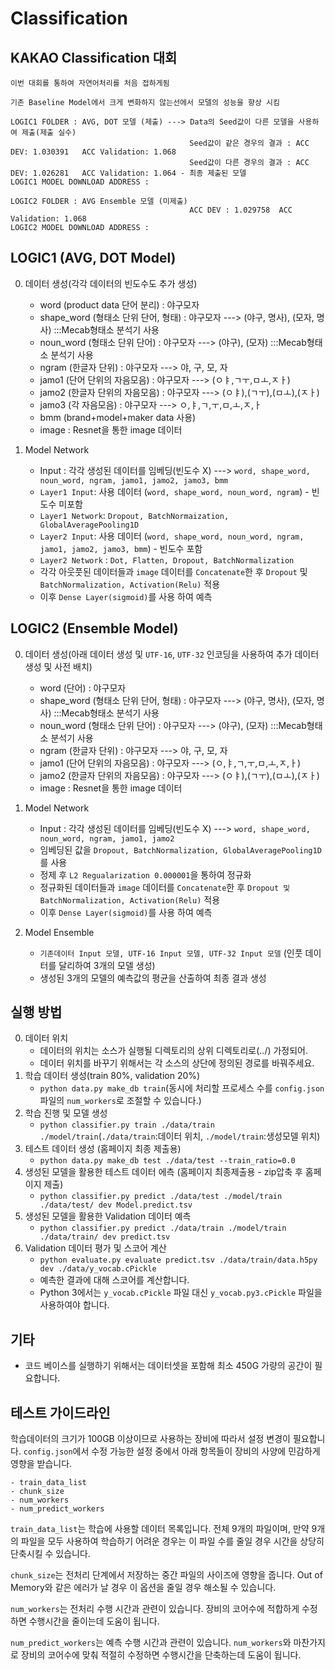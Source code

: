 # Classification

## KAKAO Classification 대회
    이번 대회를 통하여 자연어처리를 처음 접하게됨
    
    기존 Baseline Model에서 크게 변화하지 않는선에서 모델의 성능을 향상 시킴

    LOGIC1 FOLDER : AVG, DOT 모델 (제출) ---> Data의 Seed값이 다른 모델을 사용하여 제출(제출 실수)
                                            Seed값이 같은 경우의 결과 : ACC DEV: 1.030391   ACC Validation: 1.068 
                                            Seed값이 다른 경우의 결과 : ACC DEV: 1.026281   ACC Validation: 1.064 - 최종 제출된 모델
    LOGIC1 MODEL DOWNLOAD ADDRESS : 
    
    LOGIC2 FOLDER : AVG Ensemble 모델 (미제출)
                                            ACC DEV : 1.029758  ACC Validation: 1.068
    LOGIC2 MODEL DOWNLOAD ADDRESS : 

## LOGIC1 (AVG, DOT Model)

0. 데이터 생성(각각 데이터의 빈도수도 추가 생성)
    - word (product data 단어 분리) : 야구모자
    - shape_word (형태소 단위 단어, 형태) : 야구모자 ---> (야구, 명사), (모자, 명사) :::Mecab형태소 분석기 사용
    - noun_word (형태소 단위 단어) : 야구모자 ---> (야구), (모자) :::Mecab형태소 분석기 사용
    - ngram (한글자 단위) : 야구모자 ---> 야, 구, 모, 자
    - jamo1 (단어 단위의 자음모음) : 야구모자 ---> (ㅇㅑ,ㄱㅜ,ㅁㅗ,ㅈㅏ)
    - jamo2 (한글자 단위의 자음모음) : 야구모자 ---> (ㅇㅑ),(ㄱㅜ),(ㅁㅗ),(ㅈㅏ)
    - jamo3 (각 자음모음) : 야구모자 ---> ㅇ,ㅑ,ㄱ,ㅜ,ㅁ,ㅗ,ㅈ,ㅏ
    - bmm (brand+model+maker data 사용)
    - image : Resnet을 통한 image 데이터
    
1. Model Network
    - Input : 각각 생성된 데이터를 임베딩(빈도수 X) ---> `word, shape_word, noun_word, ngram, jamo1, jamo2, jamo3, bmm`
    - `Layer1 Input`: 사용 데이터 (`word, shape_word, noun_word, ngram`) - 빈도수 미포함
    - `Layer1 Network`: `Dropout, BatchNormaization, GlobalAveragePooling1D`
    - `Layer2 Input`: 사용 데이터 (`word, shape_word, noun_word, ngram, jamo1, jamo2, jamo3, bmm`) - 빈도수 포함
    - `Layer2 Network` : `Dot, Flatten, Dropout, BatchNormalization`
    - 각각 아웃풋된 데이터들과 `image` 데이터를 `Concatenate`한 후 `Dropout` 및 `BatchNormalization, Activation(Relu)` 적용
    - 이후 `Dense Layer(sigmoid)`를 사용 하여 예측
    
    
## LOGIC2 (Ensemble Model)

0. 데이터 생성(아래 데이터 생성 및 `UTF-16`, `UTF-32` 인코딩을 사용하여 추가 데이터 생성 및 사전 배치)
    - word (단어) : 야구모자
    - shape_word (형태소 단위 단어, 형태) : 야구모자 ---> (야구, 명사), (모자, 명사)  :::Mecab형태소 분석기 사용
    - noun_word (형태소 단위 단어) : 야구모자 ---> (야구), (모자)  :::Mecab형태소 분석기 사용
    - ngram (한글자 단위) : 야구모자 ---> 야, 구, 모, 자
    - jamo1 (단어 단위의 자음모음) : 야구모자 ---> (ㅇ,ㅑ,ㄱ,ㅜ,ㅁ,ㅗ,ㅈ,ㅏ)
    - jamo2 (한글자 단위의 자음모음) : 야구모자 ---> (ㅇㅑ),(ㄱㅜ),(ㅁㅗ),(ㅈㅏ)
    - image : Resnet을 통한 image 데이터
    
1. Model Network
    - Input : 각각 생성된 데이터를 임베딩(빈도수 X) ---> `word, shape_word, noun_word, ngram, jamo1, jamo2`
    - 임베딩된 값을 `Dropout, BatchNormalization, GlobalAveragePooling1D`를 사용
    - 정제 후 `L2 Regualarization 0.000001`을 통하여 정규화
    - 정규화된 데이터들과 `image` 데이터를 `Concatenate`한 후 `Dropout 및 BatchNormalization, Activation(Relu)` 적용
    - 이후 `Dense Layer(sigmoid)`를 사용 하여 예측
    
2. Model Ensemble
    - `기존데이터 Input 모델, UTF-16 Input 모델, UTF-32 Input 모델` (인풋 데이터를 달리하여 3개의 모델 생성)
    - 생성된 3개의 모델의 예측값의 평균을 산출하여 최종 결과 생성


## 실행 방법

0. 데이터 위치
    - 데이터의 위치는 소스가 실행될 디렉토리의 상위 디렉토리로(../) 가정되어.
    - 데이터 위치를 바꾸기 위해서는 각 소스의 상단에 정의된 경로를 바꿔주세요.
1. 학습 데이터 생성(train 80%, validation 20%)
    - `python data.py make_db train`(동시에 처리할 프로세스 수를 `config.json`파일의 `num_workers`로 조절할 수 있습니다.)
2. 학습 진행 및 모델 생성
    - `python classifier.py train ./data/train ./model/train`(`./data/train`:데이터 위치, `./model/train`:생성모델 위치)
3. 테스트 데이터 생성 (홈페이지 최종 제출용)
    - `python data.py make_db test ./data/test --train_ratio=0.0` 
4. 생성된 모델을 활용한 테스트 데이터 에측 (홈페이지 최종제출용 - zip압축 후 홈페이지 제출)
    - `python classifier.py predict ./data/test ./model/train ./data/test/ dev Model.predict.tsv`
5. 생성된 모델을 활용한 Validation 데이터 예측
    - `python classifier.py predict ./data/train ./model/train ./data/train/ dev predict.tsv` 
6. Validation 데이터 평가 및 스코어 계산
    - `python evaluate.py evaluate predict.tsv ./data/train/data.h5py dev ./data/y_vocab.cPickle`
    - 예측한 결과에 대해 스코어를 계산합니다.
    - Python 3에서는 `y_vocab.cPickle` 파일 대신 `y_vocab.py3.cPickle` 파일을 사용하여야 합니다.

    
## 기타
- 코드 베이스를 실행하기 위해서는 데이터셋을 포함해 최소 450G 가량의 공간이 필요합니다.

## 테스트 가이드라인
학습데이터의 크기가 100GB 이상이므로 사용하는 장비에 따라서 설정 변경이 필요합니다. `config.json`에서 수정 가능한 설정 중에서 아래 항목들이 장비의 사양에 민감하게 영향을 받습니다.

    - train_data_list
    - chunk_size
    - num_workers
    - num_predict_workers


`train_data_list`는 학습에 사용할 데이터 목록입니다. 전체 9개의 파일이며, 만약 9개의 파일을 모두 사용하여 학습하기 어려운 경우는 이 파일 수를 줄일 경우 시간을 상당히 단축시킬 수 있습니다. 

`chunk_size`는 전처리 단계에서 저장하는 중간 파일의 사이즈에 영향을 줍니다. Out of Memory와 같은 에러가 날 경우 이 옵션을 줄일 경우 해소될 수 있습니다.

`num_workers`는 전처리 수행 시간과 관련이 있습니다. 장비의 코어수에 적합하게 수정하면 수행시간을 줄이는데 도움이 됩니다.

`num_predict_workers`는 예측 수행 시간과 관련이 있습니다. `num_workers`와 마찬가지로 장비의 코어수에 맞춰 적절히 수정하면 수행시간을 단축하는데 도움이 됩니다.
